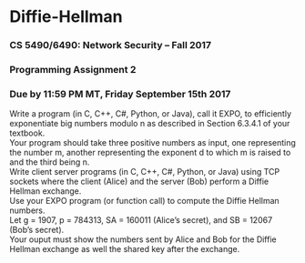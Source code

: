# Diffie-Hellman
### CS 5490/6490: Network Security – Fall 2017  
### Programming Assignment 2  
### Due by 11:59 PM MT, Friday September 15th 2017  
Write a program (in C, C++, C#, Python, or Java), call it EXPO, to efficiently
exponentiate big numbers modulo n as described in Section 6.3.4.1 of your textbook.  
Your program should take three positive numbers as input, one representing the number
m, another representing the exponent d to which m is raised to and the third being n.  
Write client server programs (in C, C++, C#, Python, or Java) using TCP sockets where
the client (Alice) and the server (Bob) perform a Diffie Hellman exchange.  
Use your EXPO program (or function call) to compute the Diffie Hellman numbers.  
Let g = 1907, p = 784313, SA = 160011 (Alice’s secret), and SB = 12067 (Bob’s secret).  
Your ouput must show the numbers sent by Alice and Bob for the Diffie Hellman exchange as well
the shared key after the exchange.
